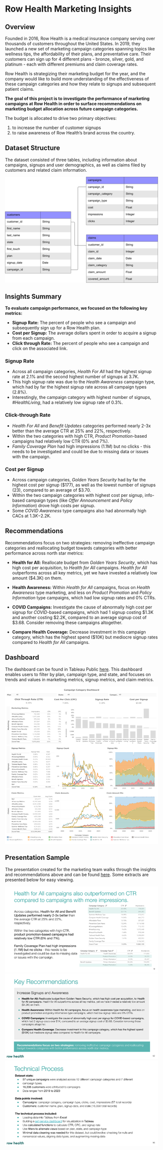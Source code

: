 # Row Health Marketing Insights

## Overview
Founded in 2016, Row Health is a medical insurance company serving over thousands of customers throughout the United States. In 2019, they launched a new set of marketing campaign categories spanning topics like wellness tips, the affordability of their plans, and preventative care. Their customers can sign up for 4 different plans - bronze, silver, gold, and platinum - each with different premiums and claim coverage rates.

Row Health is strategizing their marketing budget for the year, and the company would like to build more understanding of the effectiveness of these campaign categories and how they relate to signups and subsequent patient claims.

**The goal of this project is to investigate the performance of marketing campaigns at Row Health in order to surface recommendations on marketing budget allocation across future campaign categories.**

The budget is allocated to drive two primary objectives:  
1. to increase the number of customer signups 
2. to raise awareness of Row Health’s brand across the country.

## Dataset Structure
The dataset consisted of three tables, including information about campaigns, signups and user demographics, as well as claims filed by customers and related claim information.

![ ](Images/Row%20Health%20ERD.png) 

## Insights Summary
**To evaluate campaign performance, we focused on the following key metrics:**
- **Signup Rate:** The percent of people who see a campaign and subsequently sign up for a Row Health plan. <!-- (signups) total signups / total impressions -->
- **Cost per Signup:** The average dollars spent in order to acquire a signup from each campaign. 
  <!-- (cost) total cost / total signups -->
- **Click through Rate:** The percent of people who see a campaign and click on the associated link. 
 <!-- (awareness) total clicks / total impressions -->

<!--
## Industry benchmarks - health insurance campaigns
For healthcare marketing, benchmarks vary, but here's a general overview:

**Industry benchmark - Signup rate:** Conversion rates for search ads average about 3.75%, while for display ads, it's around 0.77%, according to Promodo | Digital Marketing Agency.

**Industry benchmark - Cost per signup:**  The average cost per lead in the health and medical industry is around $78.09, according to Zoe Marketing & Communications. 

**Industry benchmark - Click through rate (CTR):**  Click-through rates (CTR) on search ads average around 3.27%.
-->

<!-- **Low Signup Rate** - From 2019 to 2023, the average signup rate for Row Health were was 0.18% with a total of 16.3K signups. This average was below industry benchmarks of 3.75% for display ads.

**Low Cost per Signup** - The average cost per signup was $3.68, ranging anywhere from $0.65 to $176.73 per campaign. This was average below industry benchmarks of $78.09 for cost per acquisition.

**High Click Through Rate** - The average click-through rate (CTR) was 9.39% across 9.1M impressions. This average was higher than industry benchmarks of 3.27% for CTR. -->

### Signup Rate

- Across all campaign categories, *Health For All* had the highest signup rate at 2.1% and the second highest number of signups at 3.7K. 
- This high signup rate was due to the  *Health Awareness* campaign type, which had by far the highest signup rate across all campaign types (2.8%).
- Interestingly, the campaign category with highest number of signups, *#HealthLiving*, had a relatively low signup rate of 0.3%.

### Click-through Rate
-  *Health For All* <!--(2.7%)--> and *Benefit Updates* categories <!--(2.4%)--> performed nearly 2-3x better than the average CTR at 25% and 22%, respectively. 
- Within the two categories with high CTR, *Product Promotion*-based campaigns had relatively low CTR (0% and 7%).
- *Family Coverage Plan* had high impressions (1.1M) but no clicks - this needs to be investigated and could be due to missing data or issues with the campaign.

### Cost per Signup
- Across campaign categories, *Golden Years Security* had by far the highest cost per signup ($177), as well as the lowest number of signups (23), compared to an average of $3.70.
- Within the two campaign categories with highest cost per signup, info-based campaign types (like *Offer Announcement* and *Policy Information*) drove high costs per signup.
- Some *COVID Awareness* type campaigns also had abnormally high CACs at $1.3K-$2.2K.

<!--
- Golden Years Security had the lowest signup rate at 0.01% and the second lowest CTR at 1.4%. All types within the category performed poorly - with Covid Awareness and Product Promotion types recieving no clicks at all. -->

## Recommendations
Recommendations focus on two strategies: removing ineffective campaign categories and reallocating budget towards categories with better performance across north star metrics:

- **Health for All:** Reallocate budget from *Golden Years Security*, which has high cost per acquisition, to *Health for All* campaigns. *Health for All* outperforms across all key metrics, yet we have invested a relatively low amount ($4.3K) on them.

- **Health Awareness:** Within *Health for All* campaigns, focus on *Health Awareness* type marketing, and less on *Product Promotion* and *Policy Information* type campaigns, which had low signup rates and 0% CTRs.

- **COVID Campaigns:** Investigate the cause of abnormally high cost per signup for *COVID*-based campaigns, which had 1 signup costing $1.3K and another costing $2.2K, compared to an average signup cost of $3.68. Consider removing these campaigns altogether.

- **Compare Health Coverage:** Decrease investment in this campaign category, which has the highest spend ($10K) but mediocre signup rates compared to *Health for All* campaigns.

## Dashboard
The dashboard can be found in Tableau Public [here](https://public.tableau.com/views/RowHealthDashboard_17532371059560/RowHealthDashboard?:language=en-US&:sid=&:redirect=auth&:display_count=n&:origin=viz_share_link). This dashboard enables users to filter by plan, campaign type, and state, and focuses on trends and values in marketing metrics, signup metrics, and claim metrics.

![ ](Images/Dashboard.png) 

## Presentation Sample
The presentation created for the marketing team walks through the insights and recommendations above and can be found [here](https://docs.google.com/presentation/d/1m4gMoKaYX_PznQGGznhev_N1uUBOWX1r/edit?usp=sharing&ouid=106067666576474765486&rtpof=true&sd=true). Some extracts are presented below for easy viewing.

![ ](Images/Health%20For%20All%20-%20CTR%20slide.png)
![ ](Images/Key%20Recommendations%20slide.png)
![ ](Images/Technical%20Process%20Slide.png)